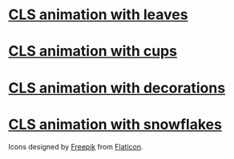 # <a href="https://rawcdn.githack.com/jelena-rota/cls-animation/e1f90a47d21e43d33f501985e64769e3ebbfc7f7/start-leaves.html">CLS animation with leaves</a>

# <a href="https://rawcdn.githack.com/jelena-rota/cls-animation/ea2bae211b58b9573d6e171bd0773150c5082aa6/start-decorations.html">CLS animation with cups</a>

# <a href="https://cdn.statically.io/gh/jelena-rota/cls-animation/00d5a65d/start-decorations.html">CLS animation with decorations</a>

# <a href="https://rawcdn.githack.com/jelena-rota/cls-animation/ea2bae211b58b9573d6e171bd0773150c5082aa6/start-snowflakes.html">CLS animation with snowflakes</a>

Icons designed by <a href="https://www.flaticon.com/authors/freepik">Freepik</a> from <a href="https://www.flaticon.com">Flaticon</a>.
